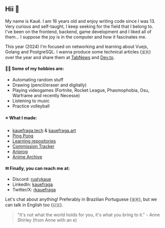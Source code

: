 ## Hii 💜

My name is Kauê. I am 16 years old and enjoy writing code since I was 13. Very curious and self-taught, I keep seeking for the field that I belong to. I've been on the frontend, backend, game development and I liked all of them... I suppose the joy is in the computer and how it fascinates me.

This year (2024) I'm focused on networking and learning about Vuejs, Golang and PostgreSQL. I wanna produce some technical articles (🇧🇷) over the year and share them at [TabNews](http://tabnews.com.br/kauefraga) and [Dev.to](https://dev.to/kauefraga).

#### 🤹‍♂️ Some of my hobbies are:

- Automating random stuff
- Drawing (pencil/eraser and digitally)
- Playing videogames (Fortnite, Rocket League, Phasmophobia, Osu, Warframe and recently Necesse)
- Listening to music
- Practice volleyball

#### ⭐ What I made:

- [kauefraga.tech](https://kauefraga.tech) & [kauefraga.art](https://kauefraga.art)
- [Ping Pong](https://github.com/kauefraga/ping-pong)
- [Learning repositories](https://github.com/kauefraga?tab=repositories&q=learning)
- [Commission Tracker](https://github.com/kauefraga/commission-tracker)
- [Ariprog](https://github.com/kauefraga/ariprog)
- [Anime Archive](https://github.com/kauefraga/anime-archive)

#### ✉ Finally, you can reach me at:

- Discord: [rustykaue](discordapp.com/users/662510158584217620)
- LinkedIn: [kauefraga](https://linkedin.com/in/kauefraga)
- Twitter/X: [rkauefraga](https://twitter.com/rkauefraga)

Let's chat about anything! Preferably in Brazilian Portuguese (🇧🇷), but we can talk in English too (🇺🇸).

> "It's not what the world holds for you, it's what you bring to it." - Anne Shirley (from Anne with an e)
